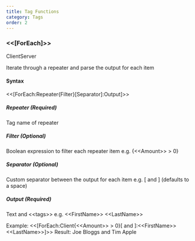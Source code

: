 ```yaml
---
title: Tag Functions
category: Tags
order: 2
---
```


### &lt;&lt;[ForEach]&gt;&gt;
<span class="badge platform">Client</span><span class="badge platform">Server</span>

Iterate through a repeater and parse the output for each item

#### Syntax

&lt;&lt;[ForEach:Repeater{Filter}[Separator]:Output]&gt;&gt;

##### Repeater (Required)
Tag name of repeater

##### Filter (Optional)
Boolean expression to filter each repeater item e.g. {&lt;&lt;Amount&gt;&gt; > 0}

##### Separator (Optional)
Custom separator between the output for each item e.g. [ and ] (defaults to a space)

##### Output (Required)
Text and &lt;&lt;tags&gt;&gt; e.g. &lt;&lt;FirstName&gt;&gt; &lt;&lt;LastName&gt;&gt;

Example: &lt;&lt;[ForEach:Client{&lt;&lt;Amount&gt;&gt; &gt; 0}[ and ]:&lt;&lt;FirstName&gt;&gt; &lt;&lt;LastName&gt;&gt;]&gt;&gt;
Result: Joe Bloggs and Tim Apple